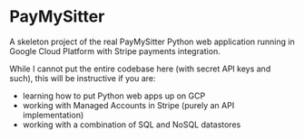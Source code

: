 # PayMySitter
A skeleton project of the real PayMySitter Python web application running in Google Cloud Platform with Stripe payments integration.

While I cannot put the entire codebase here (with secret API keys and such), this will be instructive if you are:
- learning how to put Python web apps up on GCP
- working with Managed Accounts in Stripe (purely an API implementation)
- working with a combination of SQL and NoSQL datastores
